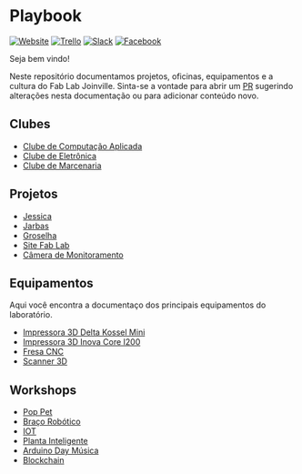 # Playbook

[![Website](https://img.shields.io/website-up-down-green-red/http/shields.io.svg)](http://www.fablabjoinville.com.br)
[![Trello](https://img.shields.io/badge/trello-tasks-blue.svg)](https://trello.com/b/HZts44Oi/tarefas)
[![Slack](https://img.shields.io/badge/slack-community-orange.svg)](https://fablabjoinville.herokuapp.com)
[![Facebook](https://img.shields.io/badge/facebook-page-red.svg)](https://www.facebook.com/fablabjoinville/)

Seja bem vindo!

Neste repositório documentamos projetos, oficinas, equipamentos e a cultura do Fab Lab Joinville. Sinta-se a vontade para abrir um [PR](https://help.github.com/articles/about-pull-requests/) sugerindo alterações nesta documentação ou para adicionar conteúdo novo.

## Clubes

* [Clube de Computação Aplicada](https://github.com/fablabjoinville/computacao-aplicada)
* [Clube de Eletrônica]()
* [Clube de Marcenaria]()

## Projetos

* [Jessica](https://github.com/fablabjoinville/jessica_boss)
* [Jarbas](https://github.com/fablabjoinville/jarbas)
* [Groselha](https://github.com/fablabjoinville/groselha)
* [Site Fab Lab](https://github.com/fablabjoinville/fablabjoinville.github.io)
* [Câmera de Monitoramento](https://github.com/fablabjoinville/camera-monitoramento)

## Equipamentos

Aqui você encontra a documentaço dos principais equipamentos do laboratório.

* [Impressora 3D Delta Kossel Mini](/equipamentos/impressora-3d-delta-kossel-mini/README.md)
* [Impressora 3D Inova Core I200]()
* [Fresa CNC]()
* [Scanner 3D]()

## Workshops

* [Pop Pet](https://github.com/fablabjoinville/workshop-poppet)
* [Braço Robótico](https://github.com/fablabjoinville/workshop-bracorobotico)
* [IOT](https://github.com/fablabjoinville/workshop-iot)
* [Planta Inteligente](https://github.com/fablabjoinville/workshop-planta-inteligente)
* [Arduino Day Música](https://github.com/fablabjoinville/workshop-arduino-day-musica)
* [Blockchain](https://github.com/fablabjoinville/workshop-blockchain)
